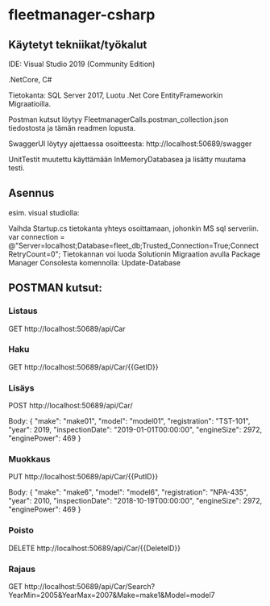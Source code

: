 # fleetmanager-csharp

<h2>Käytetyt tekniikat/työkalut</h2>

IDE: Visual Studio 2019 (Community Edition)

.NetCore, C#

Tietokanta: SQL Server 2017, Luotu .Net Core EntityFrameworkin Migraatioilla.

Postman kutsut löytyy FleetmanagerCalls.postman_collection.json tiedostosta ja tämän readmen lopusta.

SwaggerUI löytyy ajettaessa osoitteesta: http://localhost:50689/swagger

UnitTestit muutettu käyttämään InMemoryDatabasea ja lisätty muutama testi.

<h2>Asennus</h2>
  
esim. visual studiolla:

Vaihda Startup.cs tietokanta yhteys osoittamaan, johonkin MS sql serveriin.
var connection = @"Server=localhost;Database=fleet_db;Trusted_Connection=True;ConnectRetryCount=0";
Tietokannan voi luoda Solutionin Migraation avulla Package Manager Consolesta komennolla:
Update-Database

<h2>POSTMAN kutsut:</h2>

<h3>Listaus</h3>

GET http://localhost:50689/api/Car

<h3>Haku</h3>

GET http://localhost:50689/api/Car/{{GetID}}

<h3>Lisäys</h3>

POST http://localhost:50689/api/Car/

Body:
{
  "make": "make01",
  "model": "model01",
  "registration": "TST-101",
  "year": 2019,
  "inspectionDate": "2019-01-01T00:00:00",
  "engineSize": 2972,
  "enginePower": 469
}

<h3>Muokkaus</h3>

PUT http://localhost:50689/api/Car/{{PutID}}

Body:
{
    "make": "make6",
    "model": "model6",
    "registration": "NPA-435",
    "year": 2010,
    "inspectionDate": "2018-10-19T00:00:00",
    "engineSize": 2972,
    "enginePower": 469
}

<h3>Poisto</h3>

DELETE http://localhost:50689/api/Car/{{DeleteID}}

<h3>Rajaus</h3>

GET http://localhost:50689/api/Car/Search?YearMin=2005&YearMax=2007&Make=make1&Model=model7
